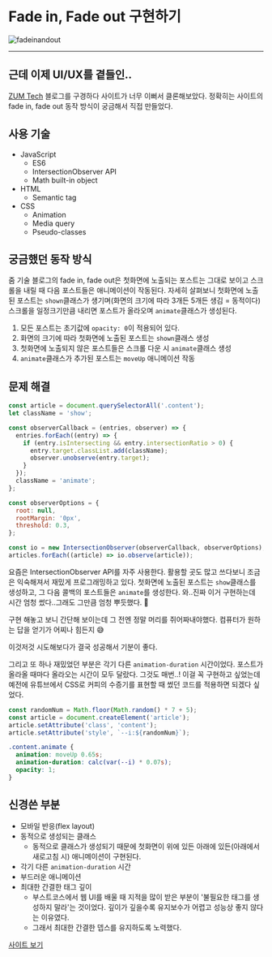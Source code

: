 # Fade in, Fade out 구현하기

![fadeinandout](https://user-images.githubusercontent.com/66554164/136661686-8db06fea-8cbe-4faa-9ee2-12b898b4a5f9.png)

---

## 근데 이제 UI/UX를 곁들인..

[ZUM Tech](https://zuminternet.github.io/) 블로그를 구경하다 사이트가 너무 이뻐서 클론해보았다. 정확히는 사이트의 fade in, fade out 동작 방식이 궁금해서 직접 만들었다.

## 사용 기술

- JavaScript
  - ES6
  - IntersectionObserver API
  - Math built-in object
- HTML
  - Semantic tag
- CSS
  - Animation
  - Media query
  - Pseudo-classes

## 궁금했던 동작 방식

줌 기술 블로그의 fade in, fade out은 첫화면에 노출되는 포스트는 그대로 보이고 스크롤을 내릴 때 다음 포스트들은 애니메이션이 작동된다. 자세히 살펴보니 첫화면에 노출된 포스트는 `shown`클래스가 생기며(화면의 크기에 따라 3개든 5개든 생김 = 동적이다) 스크롤을 일정크기만큼 내리면 포스트가 올라오며 `animate`클래스가 생성된다.

1. 모든 포스트는 초기값에 `opacity: 0`이 적용되어 있다.
2. 화면의 크기에 따라 첫화면에 노출된 포스트는 `shown`클래스 생성
3. 첫화면에 노출되지 않은 포스트들은 스크롤 다운 시 `animate`클래스 생성
4. `animate`클래스가 추가된 포스트는 `moveUp` 애니메이션 작동

## 문제 해결

```js
const article = document.querySelectorAll('.content');
let className = 'show';

const observerCallback = (entries, observer) => {
  entries.forEach((entry) => {
    if (entry.isIntersecting && entry.intersectionRatio > 0) {
      entry.target.classList.add(className);
      observer.unobserve(entry.target);
    }
  });
  className = 'animate';
};

const observerOptions = {
  root: null,
  rootMargin: '0px',
  threshold: 0.3,
};

const io = new IntersectionObserver(observerCallback, observerOptions);
articles.forEach((article) => io.observe(article));
```

요즘은 IntersectionObserver API를 자주 사용한다. 활용할 곳도 많고 쓰다보니 조금은 익숙해져서 재밌게 프로그래밍하고 있다. 첫화면에 노출된 포스트는 `show`클래스를 생성하고, 그 다음 콜백의 포스트들은 `animate`를 생성한다.
와..진짜 이거 구현하는데 시간 엄청 썼다..그래도 그만큼 엄청 뿌듯했다. 🤣

구현 해놓고 보니 간단해 보이는데 그 전엔 정말 머리를 쥐어짜내야했다. 컴퓨터가 원하는 답을 얻기가 어찌나 힘든지 😅

이것저것 시도해보다가 결국 성공해서 기분이 좋다.

그리고 또 하나 재밌었던 부분은 각기 다른 `animation-duration` 시간이었다.
포스트가 올라올 때마다 올라오는 시간이 모두 달랐다. 그것도 매번..! 이걸 꼭 구현하고 싶었는데 예전에 유튜브에서 CSS로 커피의 수증기를 표현할 때 썼던 코드를 적용하면 되겠다 싶었다.

```js
const randomNum = Math.floor(Math.random() * 7 + 5);
const article = document.createElement('article');
article.setAttribute('class', 'content');
article.setAttribute('style', `--i:${randomNum}`);
```

```css
.content.animate {
  animation: moveUp 0.65s;
  animation-duration: calc(var(--i) * 0.07s);
  opacity: 1;
}
```

## 신경쓴 부분

- 모바일 반응(flex layout)
- 동적으로 생성되는 클래스
  - 동적으로 클래스가 생성되기 때문에 첫화면이 위에 있든 아래에 있든(아래에서 새로고침 시) 애니메이션이 구현된다.
- 각기 다른 `animation-duration` 시간
- 부드러운 애니메이션
- 최대한 간결한 태그 깊이
  - 부스트코스에서 웹 UI를 배울 때 지적을 많이 받은 부분이 '불필요한 태그를 생성하지 말라'는 것이었다. 깊이가 깊을수록 유지보수가 어렵고 성능상 좋지 않다는 이유였다.
  - 그래서 최대한 간결한 뎁스를 유지하도록 노력했다.

[사이트 보기](https://byungyeonkim.github.io/Fade-in-and-out/)
